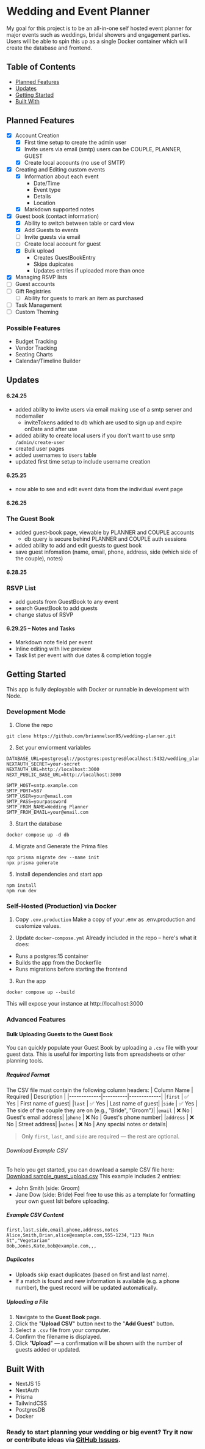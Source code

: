 # Wedding and Event Planner
My goal for this project is to be an all-in-one self hosted event planner for major events such as weddings, bridal showers and engagement parties. Users will be able to spin this up as a single Docker container which will create the database and frontend.

## Table of Contents
- [Planned Features](#planned-features)
- [Updates](#updates)
- [Getting Started](#getting-started)
- [Built With](#built-with)

## Planned Features
- [x] Account Creation
    - [x] First time setup to create the admin user
    - [x] Invite users via email (smtp) users can be COUPLE, PLANNER, GUEST
    - [x] Create local accounts (no use of SMTP)
- [x] Creating and Editing custom events
    - [x] Information about each event
        - Date/Time
        - Event type
        - Details
        - Location
    - [x] Markdown supported notes
- [x] Guest book (contact information)
    - [x] Ability to switch between table or card view
    - [x] Add Guests to events
    - [ ] Invite guests via email
    - [ ] Create local account for guest
    - [x] Bulk upload
        - Creates GuestBookEntry
        - Skips dupicates
        - Updates entries if uploaded more than once
- [x] Managing RSVP lists
- [ ] Guest accounts
- [ ] Gift Registries
    - [ ] Ability for guests to mark an item as purchased
- [ ] Task Management
- [ ] Custom Theming

### Possible Features
- Budget Tracking
- Vendor Tracking
- Seating Charts
- Calendar/Timeline Builder

## Updates
#### 6.24.25
- added ability to invite users via email making use of a smtp server and nodemailer
    - inviteTokens added to db which are used to sign up and expire onDate and after use
- added ability to create local users if you don't want to use smtp `/admin/create-user`
- created user pages
- added usernames to `Users` table
- updated first time setup to include username creation

#### 6.25.25
- now able to see and edit event data from the individual event page

#### 6.26.25
### The Guest Book
- added guest-book page, viewable by PLANNER and COUPLE accounts
    - db query is secure behind PLANNER and COUPLE auth sessions
- added ability to add and edit guests to guest book
- save guest infomation (name, email, phone, address, side (which side of the couple), notes)

#### 6.28.25
### RSVP List
- add guests from GuestBook to any event
- search GuestBook to add guests
- change status of RSVP

#### 6.29.25 – Notes and Tasks
- Markdown note field per event
- Inline editing with live preview
- Task list per event with due dates & completion toggle

## Getting Started
This app is fully deployable with Docker or runnable in development with Node.

### Development Mode

1. Clone the repo
```
git clone https://github.com/briannelson95/wedding-planner.git
```

2. Set your enviorment variables
```env
DATABASE_URL=postgresql://postgres:postgres@localhost:5432/wedding_planner
NEXTAUTH_SECRET=your-secret
NEXTAUTH_URL=http://localhost:3000
NEXT_PUBLIC_BASE_URL=http://localhost:3000

SMTP_HOST=smtp.example.com
SMTP_PORT=587
SMTP_USER=your@email.com
SMTP_PASS=yourpassword
SMTP_FROM_NAME=Wedding Planner
SMTP_FROM_EMAIL=your@email.com
```

3. Start the database
```
docker compose up -d db
```

4. Migrate and Generate the Prima files
```
npx prisma migrate dev --name init
npx prisma generate
```

5. Install dependencies and start app
```
npm install
npm run dev
```

### Self-Hosted (Production) via Docker
1. Copy `.env.production`
Make a copy of your .env as .env.production and customize values.

2. Update `docker-compose.yml`
Already included in the repo – here's what it does:
- Runs a postgres:15 container
- Builds the app from the Dockerfile
- Runs migrations before starting the frontend

3. Run the app
```
docker compose up --build
```
This will expose your instance at http://localhost:3000

### Advanced Features

#### Bulk Uploading Guests to the Guest Book
You can quickly populate your Guest Book by uploading a `.csv` file with your guest data. This is useful for importing lists from spreadsheets or other planning tools.
##### Required Format
The CSV file must contain the following column headers:
| Column Name | Required | Description |
|-------------|----------|-------------|
|`first` | ✅ Yes | First name of guest|
|`last` | ✅ Yes | Last name of guest|
|`side` | ✅ Yes | The side of the couple they are on (e.g., "Bride", "Groom")|
|`email` | ❌ No | Guest's email address|
|`phone` | ❌ No | Guest's phone number|
|`address` | ❌ No | Street address|
|`notes` | ❌ No | Any special notes or details|

> Only `first`, `last`, and `side` are required — the rest are optional.
###### Download Example CSV
To helo you get started, you can download a sample CSV file here:
[Download sample_guest_upload.csv](public/sample_guest_upload.csv)
This example includes 2 entries:
- John Smith (side: Groom)
- Jane Dow (side: Bride)
Feel free to use this as a template for formatting your own guest lsit before uploading.

##### Example CSV Content
```
first,last,side,email,phone,address,notes
Alice,Smith,Brian,alice@example.com,555-1234,"123 Main St","Vegetarian"
Bob,Jones,Kate,bob@example.com,,,
```
##### Duplicates
- Uploads skip exact duplicates (based on first and last name).
- If a match is found and new information is available (e.g. a phone number), the guest record will be updated automatically.

##### Uploading a File
1. Navigate to the **Guest Book** page.
2. Click the "**Upload CSV**" button next to the "**Add Guest**" button.
3. Select a `.csv` file from your computer.
4. Confirm the filename is displayed.
5. Click "**Upload**" — a confirmation will be shown with the number of guests added or updated.

## Built With
- NextJS 15
- NextAuth
- Prisma
- TailwindCSS
- PostgresDB
- Docker

### Ready to start planning your wedding or big event? Try it now or contribute ideas via [GitHub Issues](https://github.com/briannelson95/wedding-planner/issues).

